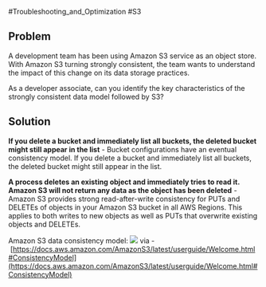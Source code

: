 #Troubleshooting_and_Optimization  #S3 

## Problem

A development team has been using Amazon S3 service as an object store. With Amazon S3 turning strongly consistent, the team wants to understand the impact of this change on its data storage practices.

As a developer associate, can you identify the key characteristics of the strongly consistent data model followed by S3?

## Solution

**If you delete a bucket and immediately list all buckets, the deleted bucket might still appear in the list** - Bucket configurations have an eventual consistency model. If you delete a bucket and immediately list all buckets, the deleted bucket might still appear in the list.

**A process deletes an existing object and immediately tries to read it. Amazon S3 will not return any data as the object has been deleted** - Amazon S3 provides strong read-after-write consistency for PUTs and DELETEs of objects in your Amazon S3 bucket in all AWS Regions. This applies to both writes to new objects as well as PUTs that overwrite existing objects and DELETEs.

Amazon S3 data consistency model: ![](https://assets-pt.media.datacumulus.com/aws-dva-pt/assets/pt6-q44-i1.jpg) via - [https://docs.aws.amazon.com/AmazonS3/latest/userguide/Welcome.html#ConsistencyModel](https://docs.aws.amazon.com/AmazonS3/latest/userguide/Welcome.html#ConsistencyModel)